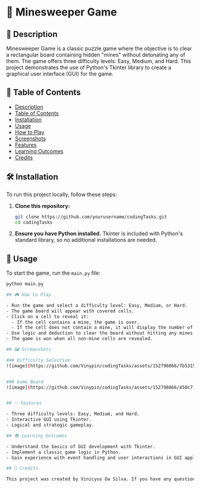 # 🧩 Minesweeper Game

## 📜 Description

Minesweeper Game is a classic puzzle game where the objective is to clear a rectangular board containing hidden "mines" without detonating any of them. The game offers three difficulty levels: Easy, Medium, and Hard. This project demonstrates the use of Python's Tkinter library to create a graphical user interface (GUI) for the game.

## 📑 Table of Contents

- [Description](#-description)
- [Table of Contents](#-table-of-contents)
- [Installation](#-installation)
- [Usage](#-usage)
- [How to Play](#-how-to-play)
- [Screenshots](#-screenshots)
- [Features](#-features)
- [Learning Outcomes](#-learning-outcomes)
- [Credits](#-credits)

## 🛠️ Installation

To run this project locally, follow these steps:

1. **Clone this repository:**
    ```sh
    git clone https://github.com/yourusername/codingTasks.git
    cd codingTasks
    ```

2. **Ensure you have Python installed.** Tkinter is included with Python's standard library, so no additional installations are needed.

## 🚀 Usage

To start the game, run the `main.py` file:

```sh
python main.py

## 🎮 How to Play

- Run the game and select a difficulty level: Easy, Medium, or Hard.
- The game board will appear with covered cells.
- Click on a cell to reveal it:
  - If the cell contains a mine, the game is over.
  - If the cell does not contain a mine, it will display the number of adjacent mines.
- Use logic and deduction to clear the board without hitting any mines.
- The game is won when all non-mine cells are revealed.

## 🖼️ Screenshots

### Difficulty Selection
![image](https://github.com/Vinypin/codingTasks/assets/152798866/7b53157a-70f7-474e-82b4-a2b98ba1f88c)


### Game Board
![image](https://github.com/Vinypin/codingTasks/assets/152798866/450c71dd-ab38-459a-afe4-86a8e00d498f)


## ✨ Features

- Three difficulty levels: Easy, Medium, and Hard.
- Interactive GUI using Tkinter.
- Logical and strategic gameplay.

## 📚 Learning Outcomes

- Understand the basics of GUI development with Tkinter.
- Implement a classic game logic in Python.
- Gain experience with event handling and user interactions in GUI applications.

## 🙏 Credits

This project was created by Vinicyus Da Silva. If you have any questions or feedback, please feel free to reach out via https://www.linkedin.com/in/vinicyus-da-silva-b11344247/.

